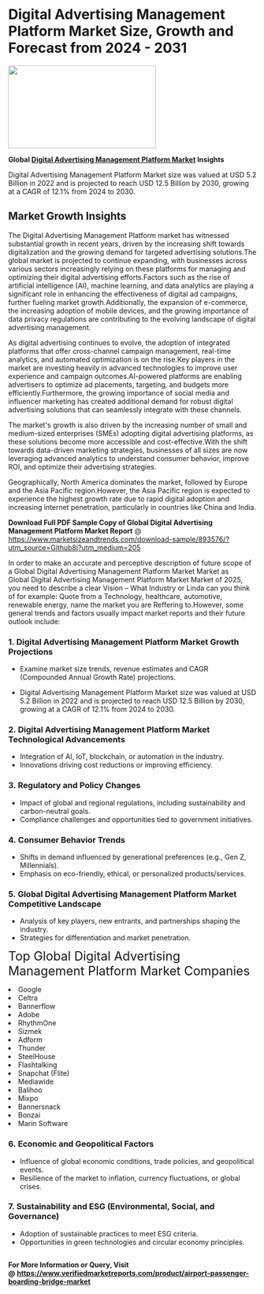 <H1>Digital Advertising Management Platform Market Size, Growth and Forecast from 2024 - 2031</H1><img class="aligncenter size-medium wp-image-584254" src="https://thirdeyenews.in/wp-content/uploads/2024/09/Global-Market-Research-300x168.jpeg" alt="" width="300" height="168" /><p><strong>Global&nbsp;<a href="https://www.marketsizeandtrends.com/download-sample/893576/?utm_source=Github8j?utm_medium=205">Digital Advertising Management Platform Market</a> Insights</strong></p><p>Digital Advertising Management Platform Market size was valued at USD 5.2 Billion in 2022 and is projected to reach USD 12.5 Billion by 2030, growing at a CAGR of 12.1% from 2024 to 2030.</p><p><h2>Market Growth Insights</h2> <p>The Digital Advertising Management Platform market has witnessed substantial growth in recent years, driven by the increasing shift towards digitalization and the growing demand for targeted advertising solutions.The global market is projected to continue expanding, with businesses across various sectors increasingly relying on these platforms for managing and optimizing their digital advertising efforts.Factors such as the rise of artificial intelligence (AI), machine learning, and data analytics are playing a significant role in enhancing the effectiveness of digital ad campaigns, further fueling market growth.Additionally, the expansion of e-commerce, the increasing adoption of mobile devices, and the growing importance of data privacy regulations are contributing to the evolving landscape of digital advertising management.</p> <p>As digital advertising continues to evolve, the adoption of integrated platforms that offer cross-channel campaign management, real-time analytics, and automated optimization is on the rise.Key players in the market are investing heavily in advanced technologies to improve user experience and campaign outcomes.AI-powered platforms are enabling advertisers to optimize ad placements, targeting, and budgets more efficiently.Furthermore, the growing importance of social media and influencer marketing has created additional demand for robust digital advertising solutions that can seamlessly integrate with these channels.</p> <p>The market's growth is also driven by the increasing number of small and medium-sized enterprises (SMEs) adopting digital advertising platforms, as these solutions become more accessible and cost-effective.With the shift towards data-driven marketing strategies, businesses of all sizes are now leveraging advanced analytics to understand consumer behavior, improve ROI, and optimize their advertising strategies.</p> <p>Geographically, North America dominates the market, followed by Europe and the Asia Pacific region.However, the Asia Pacific region is expected to experience the highest growth rate due to rapid digital adoption and increasing internet penetration, particularly in countries like China and India.</p> <p><span class=""><strong>Download Full PDF Sample Copy of Global Digital Advertising Management Platform Market Report</strong> @ <a href="https://www.marketsizeandtrends.com/download-sample/893576/?utm_source=Github8j?utm_medium=205" target="_blank">https://www.marketsizeandtrends.com/download-sample/893576/?utm_source=Github8j?utm_medium=205</a></span></p><p>In order to make an accurate and perceptive description of future scope of a Global&nbsp;Digital Advertising Management Platform Market Market as Global&nbsp;Digital Advertising Management Platform Market Market of 2025, you need to describe a clear Vision &ndash; What Industry or Linda can you think of for example: Quote from a Technology, healthcare, automotive, renewable energy, name the market you are Reffering to.However, some general trends and factors usually impact market reports and their future outlook include:</p><h3>1.&nbsp;<strong>Digital Advertising Management Platform Market Growth Projections</strong></h3><ul><li>Examine market size trends, revenue estimates and CAGR (Compounded Annual Growth Rate) projections.</li><li><p>Digital Advertising Management Platform Market size was valued at USD 5.2 Billion in 2022 and is projected to reach USD 12.5 Billion by 2030, growing at a CAGR of 12.1% from 2024 to 2030.</p></li></ul><h3>2.&nbsp;<strong>Digital Advertising Management Platform Market Technological Advancements</strong></h3><ul><li>Integration of AI, IoT, blockchain, or automation in the industry.</li><li>Innovations driving cost reductions or improving efficiency.</li></ul><h3>3.&nbsp;<strong>Regulatory and Policy Changes</strong></h3><ul><li>Impact of global and regional regulations, including sustainability and carbon-neutral goals.</li><li>Compliance challenges and opportunities tied to government initiatives.</li></ul><h3>4.&nbsp;<strong>Consumer Behavior Trends</strong></h3><ul><li>Shifts in demand influenced by generational preferences (e.g., Gen Z, Millennials).</li><li>Emphasis on eco-friendly, ethical, or personalized products/services.</li></ul><h3>5.&nbsp;<strong>Global Digital Advertising Management Platform Market Competitive Landscape</strong></h3><ul><li>Analysis of key players, new entrants, and partnerships shaping the industry.</li><li>Strategies for differentiation and market penetration.</li></ul><p data-pm-slice="1 1 []"><span style="color: inherit; font-family: inherit; font-size: 25px;">Top Global Digital Advertising Management Platform Market Companies</span></p><div class="" data-test-id=""><p><li>Google</li><li> Celtra</li><li> Bannerflow</li><li> Adobe</li><li> RhythmOne</li><li> Sizmek</li><li> Adform</li><li> Thunder</li><li> SteelHouse</li><li> Flashtalking</li><li> Snapchat (Flite)</li><li> Mediawide</li><li> Balihoo</li><li> Mixpo</li><li> Bannersnack</li><li> Bonzai</li><li> Marin Software</li></p></div><h3>6.&nbsp;<strong>Economic and Geopolitical Factors</strong></h3><ul><li>Influence of global economic conditions, trade policies, and geopolitical events.</li><li>Resilience of the market to inflation, currency fluctuations, or global crises.</li></ul><h3>7.&nbsp;<strong>Sustainability and ESG (Environmental, Social, and Governance)</strong></h3><ul><li>Adoption of sustainable practices to meet ESG criteria.</li><li>Opportunities in green technologies and circular economy principles.</li></ul><h2><strong style="font-size: 14px;">For More Information or Query, Visit @&nbsp;</strong><a style="background-color: #ffffff; font-size: 14px;" href="https://www.marketsizeandtrends.com/report/digital-advertising-management-platform-market-/" target="_blank">https://www.verifiedmarketreports.com/product/airport-passenger-boarding-bridge-market</a></h2>